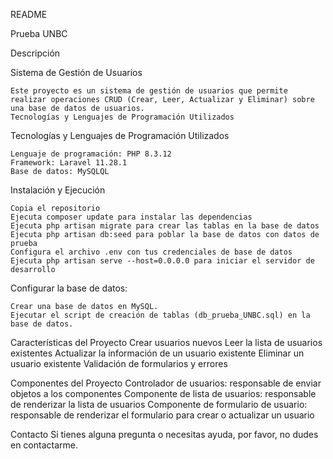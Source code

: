 README

Prueba UNBC

Descripción

Sistema de Gestión de Usuarios

    Este proyecto es un sistema de gestión de usuarios que permite realizar operaciones CRUD (Crear, Leer, Actualizar y Eliminar) sobre una base de datos de usuarios.
    Tecnologías y Lenguajes de Programación Utilizados

Tecnologías y Lenguajes de Programación Utilizados 

    Lenguaje de programación: PHP 8.3.12
    Framework: Laravel 11.28.1
    Base de datos: MySQLQL 

Instalación y Ejecución

    Copia el repositorio
    Ejecuta composer update para instalar las dependencias
    Ejecuta php artisan migrate para crear las tablas en la base de datos
    Ejecuta php artisan db:seed para poblar la base de datos con datos de prueba
    Configura el archivo .env con tus credenciales de base de datos
    Ejecuta php artisan serve --host=0.0.0.0 para iniciar el servidor de desarrollo


Configurar la base de datos:

    Crear una base de datos en MySQL.
    Ejecutar el script de creación de tablas (db_prueba_UNBC.sql) en la base de datos.

Características del Proyecto
    Crear usuarios nuevos
    Leer la lista de usuarios existentes
    Actualizar la información de un usuario existente
    Eliminar un usuario existente
    Validación de formularios y errores

Componentes del Proyecto
    Controlador de usuarios: responsable de enviar objetos a los componentes
    Componente de lista de usuarios: responsable de renderizar la lista de usuarios
    Componente de formulario de usuario: responsable de renderizar el formulario para crear o actualizar un usuario


Contacto
Si tienes alguna pregunta o necesitas ayuda, por favor, no dudes en contactarme.